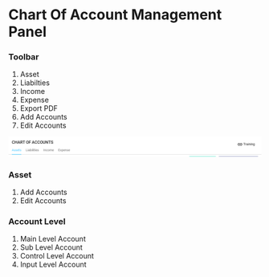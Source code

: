 # Chart Of Account Management Panel

### Toolbar

1. Asset
2. Liabilties 
3. Income 
4. Expense
5. Export PDF
6. Add Accounts
7. Edit Accounts

![](../../.gitbook/assets/image%20%2820%29.png)

### Asset

1. Add Accounts
2. Edit Accounts

### Account Level

1. Main Level Account
2. Sub Level Account
3. Control Level Account
4. Input Level Account

